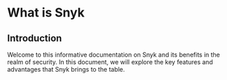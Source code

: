 # What is Snyk
## Introduction
Welcome to this informative documentation on Snyk and its benefits in the realm of security. In this document, we will explore the key features and advantages that Snyk brings to the table.
